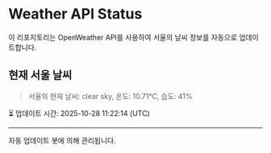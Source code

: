 
# Weather API Status

이 리포지토리는 OpenWeather API를 사용하여 서울의 날씨 정보를 자동으로 업데이트합니다.

## 현재 서울 날씨
> 서울의 현재 날씨: clear sky, 온도: 10.71°C, 습도: 41%

⏳ 업데이트 시간: 2025-10-28 11:22:14 (UTC)

---
자동 업데이트 봇에 의해 관리됩니다.
